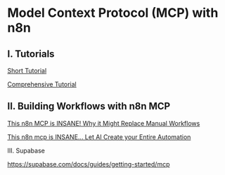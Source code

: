 # Model Context Protocol (MCP) with n8n

## I. Tutorials

[Short Tutorial](https://github.com/panaversity/learn-n8n-agentic-ai/blob/main/05_mcp/mcp_n8n_tutorial_short.md)

[Comprehensive Tutorial](https://github.com/panaversity/learn-n8n-agentic-ai/blob/main/05_mcp/Complete%20Guide%20to%20Model%20Context%20Protocol%20(MCP)%20with%20n8n.pdf)


## II. Building Workflows with n8n MCP

[This n8n MCP is INSANE! Why it Might Replace Manual Workflows](https://www.youtube.com/watch?v=sJ-38ew1YZk)

[This n8n mcp is INSANE... Let AI Create your Entire Automation](https://www.youtube.com/watch?v=xf2i6Acs1mI)

III. Supabase

https://supabase.com/docs/guides/getting-started/mcp


